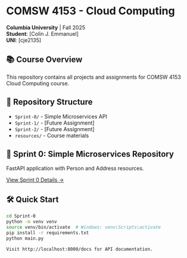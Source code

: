 # COMSW 4153 - Cloud Computing

**Columbia University** | Fall 2025  
**Student**: [Colin J. Emmanuel]  
**UNI**: [cje2135]

## 📚 Course Overview

This repository contains all projects and assignments for COMSW 4153 Cloud Computing course.

## 📁 Repository Structure

- `Sprint-0/` - Simple Microservices API
- `Sprint-1/` - [Future Assignment]
- `Sprint-2/` - [Future Assignment]  
- `resources/` - Course materials

## 🚀 Sprint 0: Simple Microservices Repository

FastAPI application with Person and Address resources.

[View Sprint 0 Details →](Sprint-0/README.md)

## 🛠️ Quick Start
```bash
cd Sprint-0
python -m venv venv
source venv/bin/activate  # Windows: venv\Scripts\activate
pip install -r requirements.txt
python main.py

Visit http://localhost:8000/docs for API documentation.